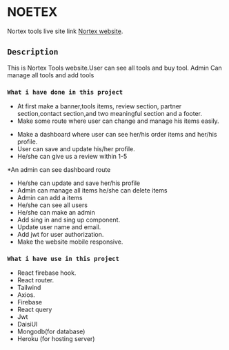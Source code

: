 # NOETEX

Nortex tools live site link [Nortex website](https://nortex-83a1c.web.app/).


## `Description`
This is Nortex Tools website.User can see all tools and buy tool.
Admin Can manage all tools and add tools


### `What i have done in this project`
* At first make a banner,tools items, review section, partner section,contact section,and two meaningful section and a footer.
* Make some route where user can change and manage his items easily.
<!-- User -->
* Make a dashboard where user can see her/his order items and her/his profile.
* User can save and update his/her profile.
* He/she can give us a review within 1-5
<!-- Admin -->
*An admin can see dashboard route
* He/she can update and save her/his profile
* Admin can manage all items he/she can delete items
* Admin can add a items 
* He/she can see all users
* He/she can make an admin
* Add sing in and sing up component.
* Update user name and email.
* Add jwt for user authorization.
* Make the website mobile responsive.

### `What i have use in this project`
* React firebase hook.
* React router.
* Tailwind
* Axios.
* Firebase
* React query
* Jwt
* DaisiUI
* Mongodb(for database)
* Heroku (for hosting server)

